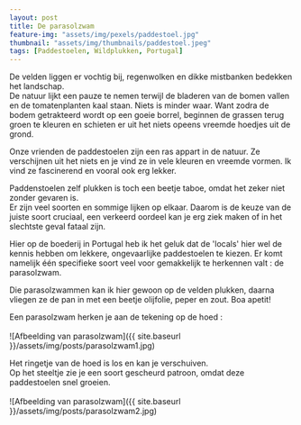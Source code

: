 ```yaml
---
layout: post
title: De parasolzwam
feature-img: "assets/img/pexels/paddestoel.jpg"
thumbnail: "assets/img/thumbnails/paddestoel.jpeg"
tags: [Paddestoelen, Wildplukken, Portugal]
---
```


De velden liggen er vochtig bij, regenwolken en dikke mistbanken bedekken het landschap.
<br>De natuur lijkt een pauze te nemen terwijl de bladeren van de bomen vallen en de tomatenplanten kaal staan.
Niets is minder waar. Want zodra de bodem getrakteerd wordt op een goeie borrel, beginnen de grassen terug groen te kleuren en schieten er uit het niets opeens vreemde hoedjes uit de grond.

Onze vrienden de paddestoelen zijn een ras appart in de natuur. Ze verschijnen uit het niets en je vind ze in vele kleuren en vreemde vormen. Ik vind ze fascinerend en vooral ook erg lekker.

Paddenstoelen zelf plukken is toch een beetje taboe, omdat het zeker niet zonder gevaren is.
<br>Er zijn veel soorten en sommige lijken op elkaar. Daarom is de keuze van de juiste soort cruciaal, een verkeerd oordeel kan je erg ziek maken of in het slechtste geval fataal zijn.

Hier op de boederij in Portugal heb ik het geluk dat de 'locals' hier wel de kennis hebben om lekkere, ongevaarlijke paddestoelen te kiezen. Er komt namelijk één specifieke soort veel voor gemakkelijk te herkennen valt : de parasolzwam.

Die parasolzwammen kan ik hier gewoon op de velden plukken, daarna vliegen ze de pan in met een beetje olijfolie, peper en zout. Boa apetit!

Een parasolzwam herken je aan de tekening op de hoed :
<br><br>
![Afbeelding van parasolzwam]({{ site.baseurl }}/assets/img/posts/parasolzwam1.jpg)

Het ringetje van de hoed is los en kan je verschuiven.
<br>Op het steeltje zie je een soort gescheurd patroon, omdat deze paddestoelen snel groeien.
<br><br>
![Afbeelding van parasolzwam]({{ site.baseurl }}/assets/img/posts/parasolzwam2.jpg)

